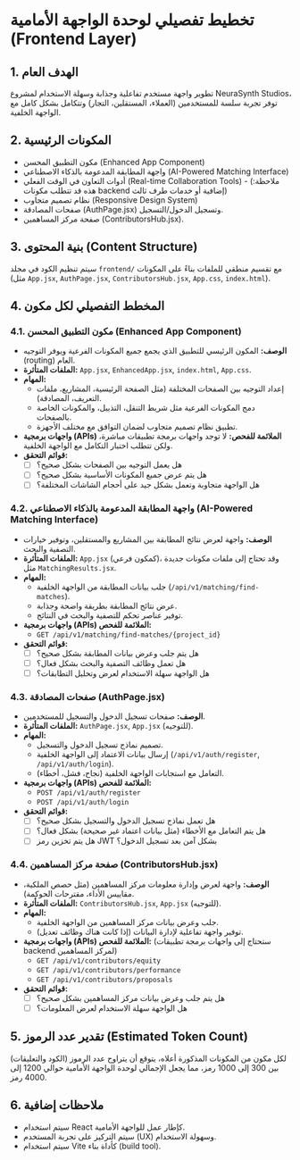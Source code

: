 

# تخطيط تفصيلي لوحدة الواجهة الأمامية (Frontend Layer)

## 1. الهدف العام
تطوير واجهة مستخدم تفاعلية وجذابة وسهلة الاستخدام لمشروع NeuraSynth Studios، توفر تجربة سلسة للمستخدمين (العملاء، المستقلين، التجار) وتتكامل بشكل كامل مع الواجهة الخلفية.

## 2. المكونات الرئيسية
- مكون التطبيق المحسن (Enhanced App Component)
- واجهة المطابقة المدعومة بالذكاء الاصطناعي (AI-Powered Matching Interface)
- أدوات التعاون في الوقت الفعلي (Real-time Collaboration Tools) - (ملاحظة: هذه قد تتطلب مكونات backend إضافية أو خدمات طرف ثالث)
- نظام تصميم متجاوب (Responsive Design System)
- صفحات المصادقة (AuthPage.jsx) وتسجيل الدخول/التسجيل.
- صفحة مركز المساهمين (ContributorsHub.jsx).

## 3. بنية المحتوى (Content Structure)
سيتم تنظيم الكود في مجلد `frontend/` مع تقسيم منطقي للملفات بناءً على المكونات (مثل `App.jsx`, `AuthPage.jsx`, `ContributorsHub.jsx`, `App.css`, `index.html`).

## 4. المخطط التفصيلي لكل مكون

### 4.1. مكون التطبيق المحسن (Enhanced App Component)
- **الوصف:** المكون الرئيسي للتطبيق الذي يجمع جميع المكونات الفرعية ويوفر التوجيه (routing) العام.
- **الملفات المتأثرة:** `App.jsx`, `EnhancedApp.jsx`, `index.html`, `App.css`.
- **المهام:**
    - إعداد التوجيه بين الصفحات المختلفة (مثل الصفحة الرئيسية، المشاريع، ملفات التعريف، المصادقة).
    - دمج المكونات الفرعية مثل شريط التنقل، التذييل، والمكونات الخاصة بالصفحات.
    - تطبيق نظام تصميم متجاوب لضمان التوافق مع مختلف الأجهزة.
- **واجهات برمجية (APIs) الملائمة للفحص:** لا توجد واجهات برمجة تطبيقات مباشرة، ولكن تتطلب اختبار التكامل مع الواجهة الخلفية.
- **قوائم التحقق:**
    - [ ] هل يعمل التوجيه بين الصفحات بشكل صحيح؟
    - [ ] هل يتم عرض جميع المكونات الأساسية بشكل صحيح؟
    - [ ] هل الواجهة متجاوبة وتعمل بشكل جيد على أحجام الشاشات المختلفة؟

### 4.2. واجهة المطابقة المدعومة بالذكاء الاصطناعي (AI-Powered Matching Interface)
- **الوصف:** واجهة لعرض نتائج المطابقة بين المشاريع والمستقلين، وتوفير خيارات التصفية والبحث.
- **الملفات المتأثرة:** `App.jsx` (كمكون فرعي)، وقد تحتاج إلى ملفات مكونات جديدة مثل `MatchingResults.jsx`.
- **المهام:**
    - جلب بيانات المطابقة من الواجهة الخلفية (`/api/v1/matching/find-matches`).
    - عرض نتائج المطابقة بطريقة واضحة وجذابة.
    - توفير عناصر تحكم للتصفية والبحث في النتائج.
- **واجهات برمجية (APIs) الملائمة للفحص:**
    - `GET /api/v1/matching/find-matches/{project_id}`
- **قوائم التحقق:**
    - [ ] هل يتم جلب وعرض بيانات المطابقة بشكل صحيح؟
    - [ ] هل تعمل وظائف التصفية والبحث بشكل فعال؟
    - [ ] هل الواجهة سهلة الاستخدام لعرض وتحليل التطابقات؟

### 4.3. صفحات المصادقة (AuthPage.jsx)
- **الوصف:** صفحات تسجيل الدخول والتسجيل للمستخدمين.
- **الملفات المتأثرة:** `AuthPage.jsx`, `App.jsx` (للتوجيه).
- **المهام:**
    - تصميم نماذج تسجيل الدخول والتسجيل.
    - إرسال بيانات الاعتماد إلى الواجهة الخلفية (`/api/v1/auth/register`, `/api/v1/auth/login`).
    - التعامل مع استجابات الواجهة الخلفية (نجاح، فشل، أخطاء).
- **واجهات برمجية (APIs) الملائمة للفحص:**
    - `POST /api/v1/auth/register`
    - `POST /api/v1/auth/login`
- **قوائم التحقق:**
    - [ ] هل تعمل نماذج تسجيل الدخول والتسجيل بشكل صحيح؟
    - [ ] هل يتم التعامل مع الأخطاء (مثل بيانات اعتماد غير صحيحة) بشكل فعال؟
    - [ ] هل يتم تخزين رمز JWT بشكل آمن بعد تسجيل الدخول؟

### 4.4. صفحة مركز المساهمين (ContributorsHub.jsx)
- **الوصف:** واجهة لعرض وإدارة معلومات مركز المساهمين (مثل حصص الملكية، مقاييس الأداء، مقترحات الحوكمة).
- **الملفات المتأثرة:** `ContributorsHub.jsx`, `App.jsx` (للتوجيه).
- **المهام:**
    - جلب وعرض بيانات مركز المساهمين من الواجهة الخلفية.
    - توفير واجهة تفاعلية لإدارة البيانات (إذا كانت هناك وظائف تعديل).
- **واجهات برمجية (APIs) الملائمة للفحص:** (ستحتاج إلى واجهات برمجة تطبيقات backend لمركز المساهمين)
    - `GET /api/v1/contributors/equity`
    - `GET /api/v1/contributors/performance`
    - `GET /api/v1/contributors/proposals`
- **قوائم التحقق:**
    - [ ] هل يتم جلب وعرض بيانات مركز المساهمين بشكل صحيح؟
    - [ ] هل الواجهة سهلة الاستخدام لعرض المعلومات؟

## 5. تقدير عدد الرموز (Estimated Token Count)
لكل مكون من المكونات المذكورة أعلاه، يتوقع أن يتراوح عدد الرموز (الكود والتعليقات) بين 300 إلى 1000 رمز، مما يجعل الإجمالي لوحدة الواجهة الأمامية حوالي 1200 إلى 4000 رمز.

## 6. ملاحظات إضافية
- سيتم استخدام React كإطار عمل للواجهة الأمامية.
- سيتم التركيز على تجربة المستخدم (UX) وسهولة الاستخدام.
- سيتم استخدام Vite كأداة بناء (build tool).


